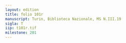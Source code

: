 ```yaml
---
layout: edition
title: folio 101r
manuscript: Turin, Biblioteca Nazionale, MS N.III.19
sigla: T
iip: t101r.tif
milestone: 201
---
```

